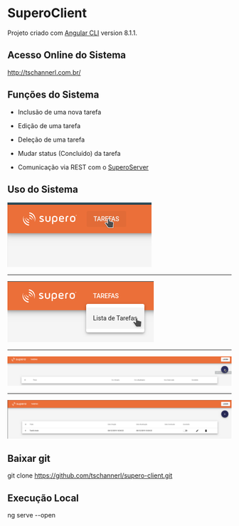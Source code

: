 # SuperoClient

Projeto criado com [Angular CLI](https://github.com/angular/angular-cli) version 8.1.1.

## Acesso Online do Sistema

http://tschannerl.com.br/

## Funções do Sistema
* Inclusão de uma nova tarefa
* Edição de uma tarefa
* Deleção de uma tarefa
* Mudar status (Concluído) da tarefa

* Comunicação via REST com o [SuperoServer](https://github.com/tschannerl/supero-server)

## Uso do Sistema

<img src="src/assets/prints/1.png">
<hr/>
<img src="src/assets/prints/2.png">
<hr/>
<img src="src/assets/prints/3.png">
<hr/>
<img src="src/assets/prints/4.png">


## Baixar git
git clone https://github.com/tschannerl/supero-client.git

## Execução Local
ng serve --open

